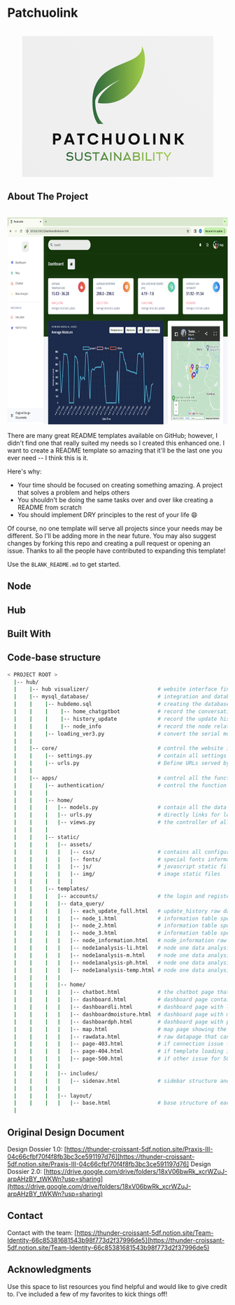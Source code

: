 # Patchuolink
<!-- PROJECT LOGO -->
<br />
<div align="center">
    <img src="hub/apps/static/assets/img/brand/patchoulink.png" alt="Logo" width="437" height="322">
  </a>
</div>


<!-- ABOUT THE PROJECT -->
## About The Project
<br />
<div align="center">
    <img src="hub/hub visualizer/website_dashboard_1.png" alt="Logo" width="756" height="473">
  </a>
</div>

There are many great README templates available on GitHub; however, I didn't find one that really suited my needs so I created this enhanced one. I want to create a README template so amazing that it'll be the last one you ever need -- I think this is it.

Here's why:
* Your time should be focused on creating something amazing. A project that solves a problem and helps others
* You shouldn't be doing the same tasks over and over like creating a README from scratch
* You should implement DRY principles to the rest of your life :smile:

Of course, no one template will serve all projects since your needs may be different. So I'll be adding more in the near future. You may also suggest changes by forking this repo and creating a pull request or opening an issue. Thanks to all the people have contributed to expanding this template!

Use the `BLANK_README.md` to get started.


## Node

## Hub


## Built With

## Code-base structure
```bash
< PROJECT ROOT >
  |-- hub/
  |    |-- hub visualizer/                      # website interface final screenshots
  |    |-- mysql_database/                      # integration and database file
  |    |    |-- hubdemo.sql                     # creating the database
  |    |    |    |-- home_chatgptbot            # record the conversation with openai api chatbot
  |    |    |    |-- history_update             # record the update history for each round for all the nodes
  |    |    |    |-- node_info                  # record the node related information, like geographical 
  |    |    |-- loading_ver3.py                 # convert the serial monitor data in arduino to SQL database, with simple cleaning and query within
  |    |
  |    |-- core/                                # control the website in a whole serve as the high level controller
  |    |    |-- settings.py                     # contain all settings to connect with local database and basic settings for django webframe
  |    |    |-- urls.py                         # Define URLs served by all apps/nodes
  |    |
  |    |-- apps/                                # control all the functions embedded in the website
  |    |    |-- authentication/                 # control the function of for authentication, template default
  |    |    |
  |    |    |-- home/
  |    |    |   |-- models.py                   # contain all the data format converting from SQL database directly
  |    |    |   |-- urls.py                     # directly links for loading into different html template
  |    |    |   |-- views.py                    # the controller of all core pages, sending request, data query information, connecting with external api, and pagkage all information to each html template
  |    |    | 
  |    |    |-- static/
  |    |    |   |-- assets/
  |    |    |   |   |-- css/                    # contains all configurations for each page (shape, color, size...)
  |    |    |   |   |-- fonts/                  # special fonts information
  |    |    |   |   |-- js/                     # javascript static files
  |    |    |   |   |-- img/                    # image static files
  |    |    |   |   |
  |    |    |-- templates/
  |    |    |   |-- accounts/                   # the login and register page, default setting by the template
  |    |    |   |-- data_query/
  |    |    |   |   |-- each_update_full.html   # update_history raw data page
  |    |    |   |   |-- node_1.html             # information table specifically with node one
  |    |    |   |   |-- node_2.html             # information table specifically with node two
  |    |    |   |   |-- node_3.html             # information table specifically with node three
  |    |    |   |   |-- node_information.html   # node_information raw data page
  |    |    |   |   |-- node1analysis-li.html   # node one data analysis light intensity graph
  |    |    |   |   |-- node1analysis-m.html    # node one data analysis moisture graph
  |    |    |   |   |-- node1analysis-ph.html   # node one data analysis ph graph
  |    |    |   |   |-- node1analysis-temp.html # node one data analysis temperature graph
  |    |    |   |
  |    |    |   |-- home/
  |    |    |   |   |-- chatbot.html            # the chatbot page that supports instant communication
  |    |    |   |   |-- dashboard.html          # dashboard page contain all general performance
  |    |    |   |   |-- dashboardli.html        # dashboard page with light intensity graph
  |    |    |   |   |-- dashboardmoisture.html  # dashboard page with moisture graph
  |    |    |   |   |-- dashboardph.html        # dashboard page with ph graph
  |    |    |   |   |-- map.html                # map page showing the geographical position of each node
  |    |    |   |   |-- rawdata.html            # raw datapage that can link to different raw data
  |    |    |   |   |-- page-403.html           # if connection issue for 403 error page, default template setting
  |    |    |   |   |-- page-404.html           # if template loading issue for 404 error page, default template setting
  |    |    |   |   |-- page-500.html           # if other issue for 500 error page, default template setting
  |    |    |   |
  |    |    |   |-- includes/
  |    |    |   |   |-- sidenav.html            # sidebar structure and configuration there
  |    |    |   |
  |    |    |   |-- layout/
  |    |    |   |   |-- base.html               # base structure of each page, default template
  |
```

## Original Design Document
Design Dossier 1.0: [https://thunder-croissant-5df.notion.site/Praxis-III-04c66cfbf70f4f8fb3bc3ce591197d76][https://thunder-croissant-5df.notion.site/Praxis-III-04c66cfbf70f4f8fb3bc3ce591197d76]
Design Dossier 2.0: [https://drive.google.com/drive/folders/18xV06bwRk_xcrWZuJ-arpAHzBY_tWKWn?usp=sharing](https://drive.google.com/drive/folders/18xV06bwRk_xcrWZuJ-arpAHzBY_tWKWn?usp=sharing)

## Contact
Contact with the team: [https://thunder-croissant-5df.notion.site/Team-Identity-66c85381681543b98f773d2f37996de5](https://thunder-croissant-5df.notion.site/Team-Identity-66c85381681543b98f773d2f37996de5)

## Acknowledgments
Use this space to list resources you find helpful and would like to give credit to. I've included a few of my favorites to kick things off!


